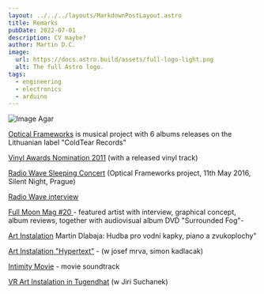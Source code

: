 ```yaml
---
layout: ../../../layouts/MarkdownPostLayout.astro
title: Remarks
pubDate: 2022-07-01
description: CV maybe?
author: Martin D.C.
image:
  url: https://docs.astro.build/assets/full-logo-light.png
  alt: The full Astro logo.
tags:
  - engineering
  - electronics
  - arduino  
---
```


![Image Agar](agar2.jpg)


[Optical Frameworks](https://coldtearrecords.bandcamp.com/music) is musical project with 6 albums releases on  the Lithuanian label "ColdTear Records" 

[Vinyl Awards Nomination 2011](http://vinyla.cz/cena/optical-frameworks/) (with a released vinyl track)

[Radio Wave Sleeping Concert](https://www.fullmoonzine.cz/novinky/analogove-usinani-silent-night-poseste) (Optical Frameworks project, 11th May 2016, Silent Night, Prague) 

[Radio Wave interview](https://wave.rozhlas.cz/optical-frameworks-hostem-poradu-wavetroniq-5266764 ) 

[Full Moon Mag #20 ](https://www.fullmoonzine.cz/full-moon-20-vanocni-idylka-s-davidem-lynchem)- featured artist with interview, graphical concept, album reviews, together with audiovisual album DVD "Surrounded Fog"- 

[Art Instalation](https://www.artmap.cz/martin-dlabaja-hudba-pro-vodni-kapky-piano-a-zvukoplochy-0/ ) Martin Dlabaja: Hudba pro vodní kapky, piano a zvukoplochy" 

[Art Instalation "Hypertext"](https://www.artmap.cz/hypertext-0/ ) - (w josef mrva, simon kadlacak)

[Intimity Movie](https://www.csfd.cz/film/366040-intimity/) - movie soundtrack 

[VR Art Instalation in Tugendhat](https://www.artmap.cz/intepretace-5-archipartitura/)  (w Jiri Suchanek)





